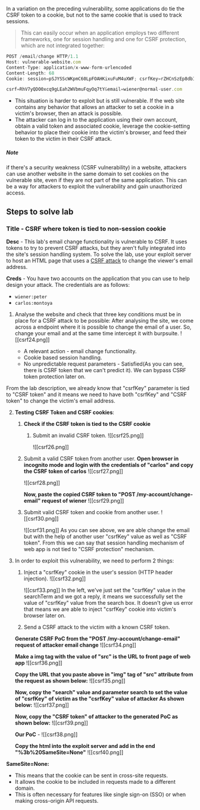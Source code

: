 In a variation on the preceding vulnerability, some applications do tie the CSRF token to a cookie, but not to the same cookie that is used to track sessions.

>This can easily occur when an application employs two different frameworks, one for session handling and one for CSRF protection, which are not integrated together:
```js
POST /email/change HTTP/1.1 
Host: vulnerable-website.com 
Content-Type: application/x-www-form-urlencoded 
Content-Length: 68 
Cookie: session=pSJYSScWKpmC60LpFOAHKixuFuM4uXWF; csrfKey=rZHCnSzEp8dbI6atzagGoSYyqJqTz5dv 

csrf=RhV7yQDO0xcq9gLEah2WVbmuFqyOq7tY&email=wiener@normal-user.com
```

- This situation is harder to exploit but is still vulnerable. If the web site contains any behavior that allows an attacker to set a cookie in a victim's browser, then an attack is possible.
- The attacker can log in to the application using their own account, obtain a valid token and associated cookie, leverage the cookie-setting behavior to place their cookie into the victim's browser, and feed their token to the victim in their CSRF attack.

##### Note
   if there's a security weakness (CSRF vulnerability) in a website, attackers can use another website in the same domain to set cookies on the vulnerable site, even if they are not part of the same application. This can be a way for attackers to exploit the vulnerability and gain unauthorized access.
## Steps to solve lab
### Title - CSRF where token is tied to non-session cookie

**Desc** -  This lab's email change functionality is vulnerable to CSRF. It uses tokens to try to prevent CSRF attacks, but they aren't fully integrated into the site's session handling system. To solve the lab, use your exploit server to host an HTML page that uses a [CSRF attack](https://portswigger.net/web-security/csrf) to change the viewer's email address.

**Creds** - 
You have two accounts on the application that you can use to help design your attack. The credentials are as follows:
- `wiener:peter`
- `carlos:montoya`

1. Analyse the website and check that three key conditions must be in place for a CSRF attack to be possible:
After analysing the site, we come across a endpoint where it is possible to change the email of a user. So, change your email and at the same time intercept it with burpsuite.
![[csrf24.png]]

   - A relevant action - email change functionality.
   - Cookie based session handling.
   - No unpredictable request parameters - Satisfied(As you can see, there is CSRF token that we can't predict it). We can bypass CSRF token protection later on.

From the lab description, we already know that "csrfKey" parameter is tied to "CSRF token" and it means we need to have both "csrfKey" and "CSRF token" to change the victim's email address.

2. **Testing CSRF Token and CSRF cookies**:

	 1. **Check if the CSRF token is tied to the CSRF cookie**
		 1. Submit an invalid CSRF token.
	         ![[csrf25.png]]
	    
	        ![[csrf26.png]]
	    
	2. Submit a valid CSRF token from another user.
	   **Open browser in incognito mode and login with the credentials of "carlos" and copy the CSRF token of carlos**
	      ![[csrf27.png]]
	   
	      ![[csrf28.png]]
	   
	   **Now, paste the copied CSRF token to "POST /my-account/change-email" request of wiener**
	      ![[csrf29.png]]
	
	2. Submit valid CSRF token and cookie from another user.
	   ![[csrf30.png]]
	   
	   ![[csrf31.png]]
	   As you can see above, we are able change the email but with the help of another user "csrfKey" value as well as "CSRF token". From this we can say that session handling mechanism of web app is not tied to "CSRF protection" mechanism.

3. In order to exploit this vulnerability, we need to perform 2 things:
	1. Inject a "csrfKey" cookie in the user's session (HTTP header injection).
	   ![[csrf32.png]]
	   
	   ![[csrf33.png]]
	   In the left, we've just set the "csrfKey" value in the searchTerm and we got a reply, it means we successfully set the value of "csrfKey" value from the search box.
	   It doesn't give us error that means we are able to inject "csrfKey" cookie into victim's browser later on.
	   
	2. Send a CSRF attack to the victim with a known CSRF token.

	  **Generate CSRF PoC from the "POST /my-account/change-email" request of attacker email change**
	  ![[csrf34.png]]
	  
	  **Make a img tag with the value of "src" is the URL to front page of web app**
	  ![[csrf36.png]]
	  
	  **Copy the URL that you paste above in "img" tag of "src" attribute from the request as shown below:**
	  ![[csrf35.png]]
	  
	  **Now, copy the "search" value and parameter search to set the value of "csrfKey" of victim as the "csrfKey" value of attacker As shown below:**
	  ![[csrf37.png]]

	 
	  **Now, copy the "CSRF token" of attacker to the generated PoC as shown below:**
	  ![[csrf39.png]]
	  
	  **Our PoC** - 
	  ![[csrf38.png]]
	  
	  **Copy the html into the exploit server and add in the end "%3b%20SameSite=None"**
	  ![[csrf40.png]]

**SameSite=None:**
   - This means that the cookie can be sent in cross-site requests.
   - It allows the cookie to be included in requests made to a different domain.
   - This is often necessary for features like single sign-on (SSO) or when making cross-origin API requests.

